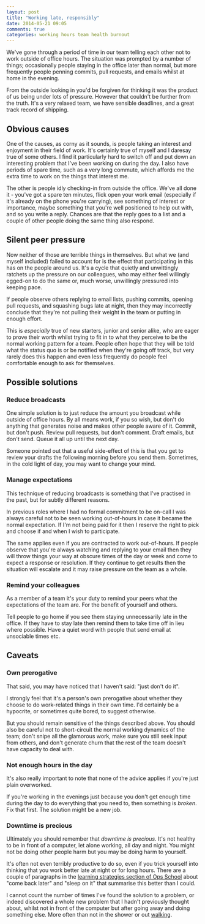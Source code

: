 ```yaml
---
layout: post
title: "Working late, responsibly"
date: 2014-05-21 09:05
comments: true
categories: working hours team health burnout
---
```


We've gone through a period of time in our team telling each other not to
work outside of office hours. The situation was prompted by a number of
things; occasionally people staying in the office later than normal, but
more frequently people penning commits, pull requests, and emails whilst at
home in the evening.

From the outside looking in you'd be forgiven for thinking it was the
product of us being under lots of pressure. However that couldn't be further
from the truth. It's a very relaxed team, we have sensible deadlines, and a
great track record of shipping.

## Obvious causes

One of the causes, as corny as it sounds, is people taking an interest and
enjoyment in their field of work. It's certainly true of myself and I
daresay true of some others. I find it particularly hard to switch off and
put down an interesting problem that I've been working on during the day. I
also have periods of spare time, such as a very long commute, which affords
me the extra time to work on the things that interest me.

The other is people idly checking-in from outside the office. We've all done
it - you've got a spare ten minutes, flick open your work email (especially
if it's already on the phone you're carrying), see something of interest or
importance, maybe something that you're well positioned to help out with,
and so you write a reply. Chances are that the reply goes to a list and a
couple of other people doing the same thing also respond.

## Silent peer pressure

Now neither of those are terrible things in themselves. But what we (and
myself included) failed to account for is the effect that participating in
this has on the people around us. It's a cycle that quietly and unwittingly
ratchets up the pressure on our colleagues, who may either feel willingly
egged-on to do the same or, much worse, unwillingly pressured into keeping
pace.

If people observe others replying to email lists, pushing commits, opening
pull requests, and squashing bugs late at night, then they may incorrectly
conclude that they're not pulling their weight in the team or putting in
enough effort.

This is *especially* true of new starters, junior and senior alike, who are
eager to prove their worth whilst trying to fit in to what they perceive to
be the normal working pattern for a team. People often hope that they will
be told what the status quo is or be notified when they're going off track,
but very rarely does this happen and even less frequently do people feel
comfortable enough to ask for themselves.

## Possible solutions

### Reduce broadcasts

One simple solution is to just reduce the amount you broadcast while outside
of office hours. By all means work, if you so wish, but don't do anything
that generates noise and makes other people aware of it. Commit, but don't
push. Review pull requests, but don't comment. Draft emails, but don't send.
Queue it all up until the next day.

Someone pointed out that a useful side-effect of this is that you get to
review your drafts the following morning before you send them. Sometimes, in
the cold light of day, you may want to change your mind.

### Manage expectations

This technique of reducing broadcasts is something that I've practised in
the past, but for subtly different reasons.

In previous roles where I had no formal commitment to be on-call I was
always careful not to be seen working out-of-hours in case it became the
normal expectation. If I'm not being paid for it then I reserve the right to
pick and choose if and when I wish to participate.

The same applies even if you are contracted to work out-of-hours. If people
observe that you're always watching and replying to your email then they
will throw things your way at obscure times of the day or week and come to
expect a response or resolution. If they continue to get results then the
situation will escalate and it may raise pressure on the team as a whole.

### Remind your colleagues

As a member of a team it's your duty to remind your peers what the
expectations of the team are. For the benefit of yourself and others.

Tell people to go home if you see them staying unnecessarily late in the
office. If they have to stay late then remind them to take time off in lieu
where possible. Have a quiet word with people that send email at unsociable
times etc.

## Caveats

### Own prerogative

That said, you may have noticed that I haven't said: "just don't do it".

I strongly feel that it's a person's own prerogative about whether they
choose to do work-related things in their own time. I'd certainly be a
hypocrite, or sometimes quite bored, to suggest otherwise.

But you should remain sensitive of the things described above. You should
also be careful not to short-circuit the normal working dynamics of the
team; don't snipe all the glamorous work, make sure you still seek input
from others, and don't generate churn that the rest of the team doesn't have
capacity to deal with.

### Not enough hours in the day

It's also really important to note that none of the advice applies if you're
just plain overworked.

If you're working in the evenings just because you don't get enough time
during the day to do everything that you need to, then something is
*broken*. Fix that first. The solution might be a new job.

### Downtime is precious

Ultimately you should remember that *downtime is precious*. It's not healthy
to be in front of a computer, let alone working, all day and night. You
might not be doing other people harm but you may be doing harm to yourself.

It's often not even terribly productive to do so, even if you trick yourself
into thinking that you work better late at night or for long hours. There
are a couple of paragraphs in the [learning strategies section of Ops School][opsschool]
about "come back later" and "sleep on it" that summarise this better than I
could.

I cannot count the number of times I've found the solution to a problem, or
indeed discovered a whole new problem that I hadn't previously thought
about, whilst not in front of the computer but after going away and doing
something else. More often than not in the shower or out [walking][walking].

[opsschool]: http://www.opsschool.org/en/latest/learning.html#learning-strategies
[walking]: http://blogs.hbr.org/2014/02/take-a-walk-sure-but-dont-call-it-a-break/
